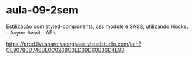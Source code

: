 # aula-09-2sem
Estilização com styled-components, css.module e SASS, utilizando Hooks. - Async-Await - APIs

https://prod.liveshare.vsengsaas.visualstudio.com/join?CE90780D746BE0C0268C0ED39D60B36D4E93

